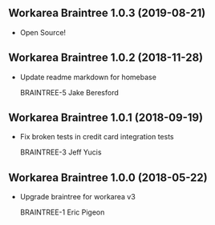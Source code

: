 Workarea Braintree 1.0.3 (2019-08-21)
--------------------------------------------------------------------------------

*   Open Source!



Workarea Braintree 1.0.2 (2018-11-28)
--------------------------------------------------------------------------------

*   Update readme markdown for homebase

    BRAINTREE-5
    Jake Beresford



Workarea Braintree 1.0.1 (2018-09-19)
--------------------------------------------------------------------------------

*   Fix broken tests in credit card integration tests

    BRAINTREE-3
    Jeff Yucis



Workarea Braintree 1.0.0 (2018-05-22)
--------------------------------------------------------------------------------

*   Upgrade braintree for workarea v3

    BRAINTREE-1
    Eric Pigeon



